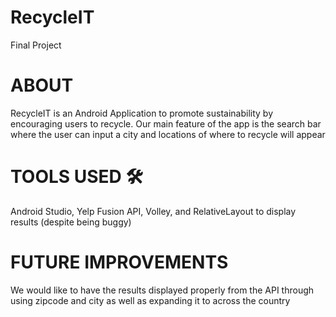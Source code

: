 # RecycleIT
Final Project 

# ABOUT 
RecycleIT is an Android Application to promote sustainability by encouraging users to recycle. 
Our main feature of the app is the search bar where the user can input a city and locations of where to recycle will appear

# TOOLS USED 🛠️
Android Studio, Yelp Fusion API, Volley, and RelativeLayout to display results (despite being buggy)

# FUTURE IMPROVEMENTS
We would like to have the results displayed properly from the API through using zipcode and city as well as expanding it to across the country
